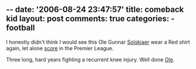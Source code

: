 --
date: '2006-08-24 23:47:57'
title: comeback kid
layout: post
comments: true
categories:
    - football
---
I honestly didn't think I would see this Ole Gunnar
[Solskjaer](http://en.wikipedia.org/wiki/Ole_Gunnar_Solskjaer) wear a
Red shirt again, let alone
[score](http://news.bbc.co.uk/sport1/hi/football/eng_prem/5266142.stm)
in the Premier League.

Three long, hard years fighting a recurrent knee injury. Well done
[Ole](http://www.youtube.com/watch?v=5rjFnTbwUZQ).
